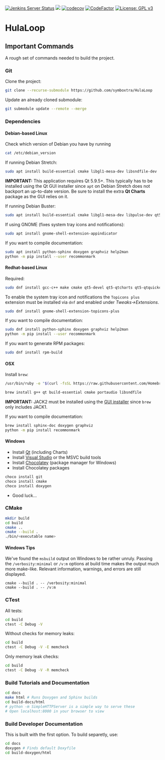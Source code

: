 [![Jenkins Server Status](https://img.shields.io/badge/dynamic/json.svg?label=Jenkins%20Server&url=http%3A%2F%2Fwww.symboxtra.tk%2Fstatus.php%3Fservers%3Djenkins&query=%24..jenkins&colorB=0b7cbd)](http://jenkins.symboxtra.dynu.net "Jenkins Server Status")
[![](https://jenkins.symboxtra.dynu.net/job/HulaLoop/job/master/badge/icon)](https://jenkins.symboxtra.dynu.net/job/HulaLoop/job/master/ "Jenkins Build Status")
[![codecov](https://codecov.io/gh/symboxtra/HulaLoop/branch/master/graph/badge.svg?token=okLfIHMeEf)](https://codecov.io/gh/symboxtra/HulaLoop "Code Coverage Status")
[![CodeFactor](https://www.codefactor.io/repository/github/symboxtra/hulaloop/badge)](https://www.codefactor.io/repository/github/symboxtra/hulaloop "Code Factor Grade")
[![License: GPL v3](https://img.shields.io/badge/License-GPL%20v3-blue.svg)](https://www.opensource.org/licenses/GPL-3.0)

# HulaLoop #

## Important Commands ##
A rough set of commands needed to build the project.

### Git ###
Clone the project:
```bash
git clone --recurse-submodule https://github.com/symboxtra/HulaLoop
```

Update an already cloned submodule:
```bash
git submodule update --remote --merge
```

### Dependencies ###


#### Debian-based Linux ####
Check which version of Debian you have by running
```bash
cat /etc/debian_version
```

If running Debian Stretch:
```bash
sudo apt install build-essential cmake libgl1-mesa-dev libsndfile-dev
```
**IMPORTANT:** This application requires Qt 5.9.5+. This typically has to be installed using the Qt GUI installer since ```apt``` on Debian Stretch does not backport an up-to-date version. Be sure to install the extra **Qt Charts** package as the GUI relies on it.

If running Debian Buster:
```bash
sudo apt install build-essential cmake libgl1-mesa-dev libpulse-dev qt5-default libqt5charts5 libqt5quickcontrols2-5
```

If using GNOME (fixes system tray icons and notifications):
```bash
sudo apt install gnome-shell-extension-appindicator
```

If you want to compile documentation:
```bash
sudo apt install python-sphinx doxygen graphviz help2man
python -m pip install --user recommonmark
```

#### Redhat-based Linux ####
Required:
```bash
sudo dnf install gcc-c++ make cmake qt5-devel qt5-qtcharts qt5-qtquickcontrols2-devel pulseaudio-libs-devel
```

To enable the system tray icon and notifications the ```Topicons plus``` extension must be installed via ```dnf``` and enabled under *Tweaks->Extensions*.
```bash
sudo dnf install gnome-shell-extension-topicons-plus
```

If you want to compile documentation:
```bash
sudo dnf install python-sphinx doxygen graphviz help2man
python -m pip install --user recommonmark
```

If you want to generate RPM packages:
```bash
sudo dnf install rpm-build
```

#### OSX ####
Install ```brew```:
```bash
/usr/bin/ruby -e "$(curl -fsSL https://raw.githubusercontent.com/Homebrew/install/master/install)"
```

```bash
brew install g++ qt build-essential cmake portaudio libsndfile
```

**IMPORTANT:** JACK2 must be installed using the [GUI installer](http://jackaudio.org/downloads/) since ```brew``` only includes JACK1.

If you want to compile documentation:
```bash
brew install sphinx-doc doxygen graphviz
python -m pip install recommonmark
```

#### Windows ####
- Install [Qt](https://www.qt.io/download) (including Charts)
- Install [Visual Studio](https://visualstudio.microsoft.com/downloads/) or the MSVC build tools
- Install [Chocolatey](https://chocolatey.org/docs/installation) (package manager for Windows)
- Install Chocolatey packages
```powershell
choco install git
choco install cmake
choco install doxygen
```

- Good luck...

### CMake ###

```bash
mkdir build
cd build
cmake ..
cmake --build .
./bin/<executable name>
```

#### Windows Tips ####
We've found the ```msbuild``` output on Windows to be rather unruly.
Passing the ```/verbosity:minimal``` or ```/v:m``` options at build time makes the output much more make-like.
Relevant information, warnings, and errors are still displayed.

```console
cmake --build . -- /verbosity:minimal
cmake --build . -- /v:m
```

### CTest ###

All tests:
```bash
cd build
ctest -C Debug -V
```

Without checks for memory leaks:
```bash
cd build
ctest -C Debug -V -E memcheck
```

Only memory leak checks:
```bash
cd build
ctest -C Debug -V -R memcheck
```

### Build Tutorials and Documentation ###
```bash
cd docs
make html # Runs Doxygen and Sphinx builds
cd build-docs/html
# python -m SimpleHTTPServer is a simple way to serve these
# Open localhost:8000 in your browser to view
```

### Build Developer Documentation ###
This is built with the first option. To build separetly, use:
```bash
cd docs
doxygen # Finds default Doxyfile
cd build-doxygen/html
```

